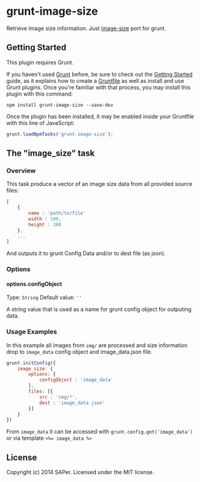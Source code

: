 # grunt-image-size

Retrieve image size information. Just [image-size](https://github.com/netroy/image-size) port for grunt. 

## Getting Started
This plugin requires Grunt.

If you haven't used [Grunt](http://gruntjs.com/) before, be sure to check out the [Getting Started](http://gruntjs.com/getting-started) guide, as it explains how to create a [Gruntfile](http://gruntjs.com/sample-gruntfile) as well as install and use Grunt plugins. Once you're familiar with that process, you may install this plugin with this command:

```shell
npm install grunt-image-size --save-dev
```

Once the plugin has been installed, it may be enabled inside your Gruntfile with this line of JavaScript:

```js
grunt.loadNpmTasks('grunt-image-size');
```

## The "image_size" task

### Overview
This task produce a vector of an image size data from all provided source files:
```js
[
    {
        name : 'path/to/file'
        width : 100,
        height : 100
    },
    ...
]
```
And outputs it to grunt Config Data and/or to dest file (as json).

### Options

#### options.configObject
Type: `String`
Default value: `''`

A string value that is used as a name for grunt config object for outputing data.


### Usage Examples
In this example all images from `img/` are processed and size information drop to `image_data` config object and image_data.json file.
```js
grunt.initConfig({
    image_size: {
        options: {
            configObject : 'image_data'
        },
        files: [{
            src : 'img/*',
            dest : 'image_data.json'
        }]
    }
})
```
From `image_data` it can be accessed with `grunt.config.get('image_data')` or via template `<%= image_data %>`


## License
Copyright (c) 2014 SAPer. Licensed under the MIT license.